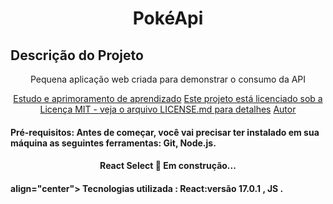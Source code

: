 <h1 align="center">PokéApi</h1>

## Descrição do Projeto
<p align="center">Pequena aplicação web criada para demonstrar o consumo da API</p>

<p align="center">
<a href="#objetivo">Estudo e aprimoramento de aprendizado</a>
<a href="#licença">Este projeto está licenciado sob a Licença MIT - veja o arquivo LICENSE.md para detalhes</a>
<a href="#autor">Autor</a>
</p>

<h4> Pré-requisitos: Antes de começar, você vai precisar ter instalado em sua máquina as seguintes ferramentas:
Git, Node.js.</h4>

<h4 align="center">
React Select 🚀 Em construção...
</h4>

<h4> align="center">
Tecnologias utilizada : React:versão 17.0.1 <a https: //pt-br.reactjs.org/ </a>, JS <a https://developer.mozilla.org/pt-BR/docs/Web/JavaScript </a>.
<h4>
